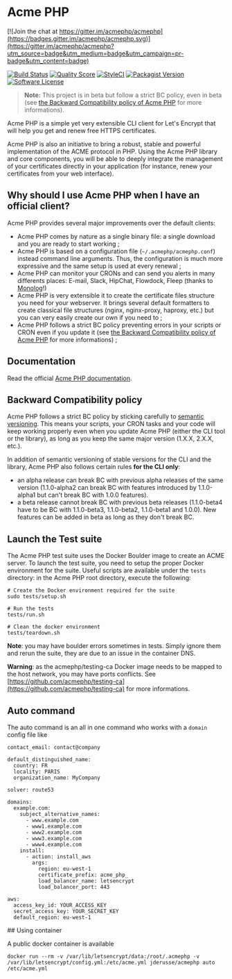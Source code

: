 Acme PHP
========

[![Join the chat at https://gitter.im/acmephp/acmephp](https://badges.gitter.im/acmephp/acmephp.svg)](https://gitter.im/acmephp/acmephp?utm_source=badge&utm_medium=badge&utm_campaign=pr-badge&utm_content=badge)

[![Build Status](https://img.shields.io/travis/acmephp/acmephp/master.svg?style=flat-square)](https://travis-ci.org/acmephp/acmephp)
[![Quality Score](https://img.shields.io/scrutinizer/g/acmephp/acmephp.svg?style=flat-square)](https://scrutinizer-ci.com/g/acmephp/acmephp)
[![StyleCI](https://styleci.io/repos/59910490/shield)](https://styleci.io/repos/59910490)
[![Packagist Version](https://img.shields.io/packagist/v/acmephp/acmephp.svg?style=flat-square)](https://packagist.org/packages/acmephp/acmephp)
[![Software License](https://img.shields.io/badge/license-MIT-brightgreen.svg?style=flat-square)](LICENSE)

> **Note:** This project is in beta but follow a strict BC policy, even in beta (see
> [the Backward Compatibility policy of Acme PHP](#backward-compatibility-policy) for more informations).

Acme PHP is a simple yet very extensible CLI client for Let's Encrypt that will help
you get and renew free HTTPS certificates.

Acme PHP is also an initiative to bring a robust, stable and powerful implementation
of the ACME protocol in PHP. Using the Acme PHP library and core components, you will be
able to deeply integrate the management of your certificates directly in your application
(for instance, renew your certificates from your web interface).

## Why should I use Acme PHP when I have an official client?

Acme PHP provides several major improvements over the default clients:
-   Acme PHP comes by nature as a single binary file: a single download and you are ready to start working ;
-   Acme PHP is based on a configuration file (`~/.acmephp/acmephp.conf`) instead command line arguments.
    Thus, the configuration is much more expressive and the same setup is used at every renewal ;
-   Acme PHP can monitor your CRONs and can send you alerts in many differents places:
    E-mail, Slack, HipChat, Flowdock, Fleep (thanks to [Monolog](https://github.com/Seldaek/monolog)!)
-   Acme PHP is very extensible it to create the certificate files structure you need for your webserver.
    It brings several default formatters to create classical file structures
    (nginx, nginx-proxy, haproxy, etc.) but you can very easily create our own if you need to ;
-   Acme PHP follows a strict BC policy preventing errors in your scripts or CRON even if you update it (see
    [the Backward Compatibility policy of Acme PHP](#backward-compatibility-policy) for more informations) ;

## Documentation

Read the official [Acme PHP documentation](https://acmephp.github.io).

## Backward Compatibility policy

Acme PHP follows a strict BC policy by sticking carefully to [semantic versioning](http://semver.org). This means 
your scripts, your CRON tasks and your code will keep working properly even when you update Acme PHP (either the CLI
tool or the library), as long as you keep the same major version (1.X.X, 2.X.X, etc.).

In addition of semantic versioning of stable versions for the CLI and the library, Acme PHP also follows
certain rules **for the CLI only**:
-   an alpha release can break BC with previous alpha releases of the same version
    (1.1.0-alpha2 can break BC with features introduced by 1.1.0-alpha1 but can't break BC with 1.0.0 features).
-   a beta release cannot break BC with previous beta releases
    (1.1.0-beta4 have to be BC with 1.1.0-beta3, 1.1.0-beta2, 1.1.0-beta1 and 1.0.0). New features can be added in beta
    as long as they don't break BC.

## Launch the Test suite

The Acme PHP test suite uses the Docker Boulder image to create an ACME server.
To launch the test suite, you need to setup the proper Docker environment for the suite.
Useful scripts are available under the `tests` directory: in the Acme PHP root directory,
execute the following:

```
# Create the Docker environment required for the suite
sudo tests/setup.sh

# Run the tests
tests/run.sh

# Clean the docker environment
tests/teardown.sh
```

**Note**: you may have boulder errors sometimes in tests. Simply ignore them and rerun the suite,
they are due to an issue in the container DNS.

**Warning**: as the acmephp/testing-ca Docker image needs to be mapped to the host network,
you may have ports conflicts. See [https://github.com/acmephp/testing-ca](https://github.com/acmephp/testing-ca)
for more informations.



## Auto command

The auto command is an all in one command who works with a `domain` 
config file like 


```
contact_email: contact@company

default_distinguished_name:
  country: FR
  locality: PARIS
  organization_name: MyCompany

solver: route53

domains:
  example.com:
    subject_alternative_names:
      - www.example.com
      - www1.example.com
      - www2.example.com
      - www3.example.com
      - www4.example.com
    install:
      - action: install_aws
        args:
          region: eu-west-1
          certificate_prefix: acme_php_
          load_balancer_name: letsencrypt
          load_balancer_port: 443

aws:
  access_key_id: YOUR_ACCESS_KEY
  secret_access_key: YOUR_SECRET_KEY
  default_region: eu-west-1
```


## Using container

A public docker container  is available

```
docker run --rm -v /var/lib/letsencrypt/data:/root/.acmephp -v /var/lib/letsencrypt/config.yml:/etc/acme.yml jderusse/acmephp auto /etc/acme.yml
```
